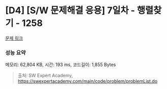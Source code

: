 # [D4] [S/W 문제해결 응용] 7일차 - 행렬찾기 - 1258 

[문제 링크](https://swexpertacademy.com/main/code/problem/problemDetail.do?contestProbId=AV18LoAqItcCFAZN) 

### 성능 요약

메모리: 62,804 KB, 시간: 193 ms, 코드길이: 1,855 Bytes



> 출처: SW Expert Academy, https://swexpertacademy.com/main/code/problem/problemList.do